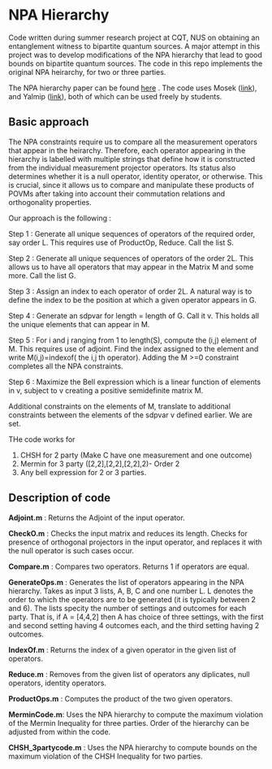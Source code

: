 # NPA Hierarchy
Code written during summer research project at CQT, NUS on obtaining an entanglement witness to bipartite quantum sources. A major attempt in this project was to develop modifications of the NPA hierarchy that lead to good bounds on bipartite quantum sources. The code in this repo implements the original NPA heirarchy, for two or three parties. 

The NPA hierarchy paper can be found [here](https://iopscience.iop.org/article/10.1088/1367-2630/10/7/073013/meta) .
The code uses Mosek ([link](https://www.mosek.com/)), and Yalmip ([link](https://yalmip.github.io/)), both of which can be used freely by students. 

## Basic approach

The NPA constraints require us to compare all the measurement operators that appear in the heirarchy. Therefore, each operator appearing in the hierarchy is labelled with multiple strings that define how it is constructed from the individual measurement projector operators. Its status also determines whether it is a null operator, identity operator, or otherwise. This is crucial, since it allows us to compare and manipulate these products of POVMs after taking into account their commutation relations and orthogonality properties. 

Our approach is the following : 

Step 1 : Generate all unique sequences of operators of the required order, say order L. This requires use of ProductOp, Reduce. Call the list S.

Step 2 : Generate all unique sequences of operators of the order 2L. This allows us to have all operators that may appear in the Matrix M and some more. Call the list G.

Step 3 : Assign an index to each operator of order 2L. A natural way is to define the index to be the position at which a given operator appears in G.

Step 4 : Generate an sdpvar for length = length of G. Call it v. This holds all the unique elements that can appear in M. 

Step 5 : For i and j ranging from 1 to length(S), compute the (i,j) element of M. This requires use of adjoint. Find the index assigned to the element and write M(i,j)=indexof( the i,j th operator). Adding the M >=0 constraint completes all the NPA constraints.

Step 6 : Maximize the Bell expression which is a linear function of elements in v, subject to v creating a positive semidefinite matrix M. 

Additional constraints on the elements of M, translate to additional constraints between the elements of the sdpvar v defined earlier. We are set.


THe code works for 
1) CHSH for 2 party (Make C have one measurement and one outcome)
2) Mermin for 3 party ([2,2],[2,2],[2,2],2)- Order 2
3) Any bell expression for 2 or 3 parties. 


## Description of code 

**Adjoint.m** :   Returns the Adjoint of the input operator.

**CheckO.m** : Checks the input matrix and reduces its length. Checks for presence of orthogonal projectors in the input operator, and replaces it with the null operator is such cases occur.

**Compare.m** : Compares two operators. Returns 1 if operators are equal. 

**GenerateOps.m** : Generates the list of operators appearing in the NPA hierarchy. Takes as input 3 lists, A, B, C and one number L. L denotes the order to which the operators are to be generated (it is typically between 2 and 6). The lists specity the number of settings and outcomes for each party. That is, if A = \[4,4,2\] then A has choice of three settings, with the first and second setting having 4 outcomes each, and the third setting having 2 outcomes.  

**IndexOf.m** : Returns the index of a given operator in the given list of operators.

**Reduce.m** : Removes from the given list of operators any diplicates, null operators, identity operators. 

**ProductOps.m** : Computes the product of the two given operators. 

**MerminCode.m**: Uses the NPA hierarchy to compute the maximum violation of the Mermin Inequality for three parties. Order of the hierarchy can be adjusted from within the code.

**CHSH_3partycode.m** : Uses the NPA hierarchy to compute bounds on the maximum violation of the CHSH Inequality for two parties. 

